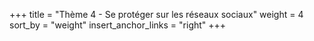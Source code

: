 +++
title = "Thème 4 - Se protéger sur les réseaux sociaux"
weight = 4
sort_by = "weight"
insert_anchor_links = "right"
+++
